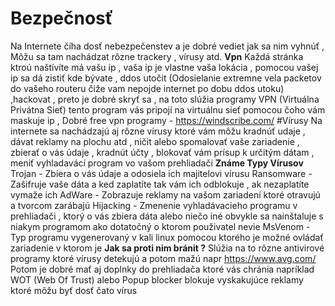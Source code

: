 # Bezpečnosť 
 Na Internete číha dosť nebezpečenstev a je dobré vediet jak sa nim vyhnúť
 , Môžu sa tam nachádzat rôzne trackery , vírusy atd.
 **Vpn**
  Každá stránka ktroú naštívíte má vašu ip , vaša ip je vlastne vaša lokácia , pomocou vašej ip sa dá zistiť kde bývate , ddos utočit (Odosielanie extremne vela packetov do vašeho routeru čiže vam nepojde internet po dobu ddos utoku) ,hackovat , preto je dobré skryť sa 
  , na toto slúžia programy VPN (Virtuálna Privátna Sieť) tento program vás pripojí na virtuálnu sieť pomocou čoho vám maskuje ip , Dobré free vpn programy - https://windscribe.com/
 #Vírusy 
  Na internete sa nachádzajú aj rôzne vírusy ktoré vám môžu kradnúť udaje , dávat reklamy na plochu atd , ničit alebo spomalovať vaše zariadenie , zbierať o vás údaje , kradnút účty , blokovať vám prísup k určitým dátam , meniť vyhladavácí program vo vašom prehliadači
  **Známe Typy Vírusov**
   Trojan - Zbiera o vás údaje a odosiela ich majitelovi vírusu
   Ransomware - Zašifruje vaše dáta a ked zaplatíte tak vám ich odblokuje , ak nezaplatíte vymaže ich
   AdWare - Zobrazuje reklamy na vašom zariadení ktoré otravujú a tvorcom zarábajú
   Hijacking - Zmenenie vyhladávacieho programu v prehliadači , ktorý o vás zbiera dáta alebo niečo iné obvykle sa nainštaluje s niakym programom ako dotatočný o ktorom použivatel nevie
   MsVenom - Typ programu vygenerovaný v kali linux pomocou ktorého je možné ovládať zariadenie v ktorom je 
   **Jak sa proti nim bránit ?**
    Slúžia na to rôzne antivirové programy ktoré vírusy detekujú a potom mažú napr https://www.avg.com/
    Potom je dobré mať aj doplnky do prehliadača ktoré vás chránia napríklad WOT (Web Of Trust) 
    alebo Popup blocker blokuje vyskakujúce reklamy ktoré môžu byť dosť čato vírus 



